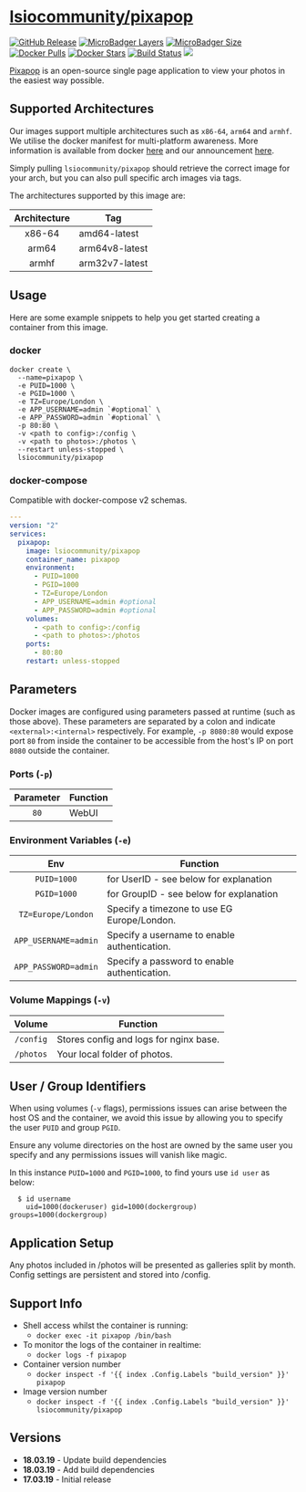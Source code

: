 # [lsiocommunity/pixapop](https://github.com/linuxserver/docker-pixapop)

[![GitHub Release](https://img.shields.io/github/release/lsiocommunity/docker-pixapop.svg?style=flat-square&color=E68523)](https://github.com/linuxserver/docker-pixapop/releases)
[![MicroBadger Layers](https://img.shields.io/microbadger/layers/lsiocommunity/pixapop.svg?style=flat-square&color=E68523)](https://microbadger.com/images/lsiocommunity/pixapop "Get your own version badge on microbadger.com")
[![MicroBadger Size](https://img.shields.io/microbadger/image-size/lsiocommunity/pixapop.svg?style=flat-square&color=E68523)](https://microbadger.com/images/lsiocommunity/pixapop "Get your own version badge on microbadger.com")
[![Docker Pulls](https://img.shields.io/docker/pulls/lsiocommunity/pixapop.svg?style=flat-square&color=E68523)](https://hub.docker.com/r/lsiocommunity/pixapop)
[![Docker Stars](https://img.shields.io/docker/stars/lsiocommunity/pixapop.svg?style=flat-square&color=E68523)](https://hub.docker.com/r/lsiocommunity/pixapop)
[![Build Status](https://ci.linuxserver.io/view/all/job/Docker-Pipeline-Builders/job/docker-pixapop/job/master/badge/icon?style=flat-square)](https://ci.linuxserver.io/job/Docker-Pipeline-Builders/job/docker-pixapop/job/master/)
[![](https://lsio-ci.ams3.digitaloceanspaces.com/lsiocommunity/pixapop/latest/badge.svg)](https://lsio-ci.ams3.digitaloceanspaces.com/lsiocommunity/pixapop/latest/index.html)

[Pixapop](https://github.com/bierdok/pixapop) is an open-source single page application to view your photos in the easiest way possible.

## Supported Architectures

Our images support multiple architectures such as `x86-64`, `arm64` and `armhf`. We utilise the docker manifest for multi-platform awareness. More information is available from docker [here](https://github.com/docker/distribution/blob/master/docs/spec/manifest-v2-2.md#manifest-list) and our announcement [here](https://blog.linuxserver.io/2019/02/21/the-lsio-pipeline-project/).

Simply pulling `lsiocommunity/pixapop` should retrieve the correct image for your arch, but you can also pull specific arch images via tags.

The architectures supported by this image are:

| Architecture | Tag |
| :----: | --- |
| x86-64 | amd64-latest |
| arm64 | arm64v8-latest |
| armhf | arm32v7-latest |


## Usage

Here are some example snippets to help you get started creating a container from this image.

### docker

```
docker create \
  --name=pixapop \
  -e PUID=1000 \
  -e PGID=1000 \
  -e TZ=Europe/London \
  -e APP_USERNAME=admin `#optional` \
  -e APP_PASSWORD=admin `#optional` \
  -p 80:80 \
  -v <path to config>:/config \
  -v <path to photos>:/photos \
  --restart unless-stopped \
  lsiocommunity/pixapop
```


### docker-compose

Compatible with docker-compose v2 schemas.

```yaml
---
version: "2"
services:
  pixapop:
    image: lsiocommunity/pixapop
    container_name: pixapop
    environment:
      - PUID=1000
      - PGID=1000
      - TZ=Europe/London
      - APP_USERNAME=admin #optional
      - APP_PASSWORD=admin #optional
    volumes:
      - <path to config>:/config
      - <path to photos>:/photos
    ports:
      - 80:80
    restart: unless-stopped
```

## Parameters

Docker images are configured using parameters passed at runtime (such as those above). These parameters are separated by a colon and indicate `<external>:<internal>` respectively. For example, `-p 8080:80` would expose port `80` from inside the container to be accessible from the host's IP on port `8080` outside the container.

### Ports (`-p`)

| Parameter | Function |
| :----: | --- |
| `80` | WebUI |


### Environment Variables (`-e`)

| Env | Function |
| :----: | --- |
| `PUID=1000` | for UserID - see below for explanation |
| `PGID=1000` | for GroupID - see below for explanation |
| `TZ=Europe/London` | Specify a timezone to use EG Europe/London. |
| `APP_USERNAME=admin` | Specify a username to enable authentication. |
| `APP_PASSWORD=admin` | Specify a password to enable authentication. |

### Volume Mappings (`-v`)

| Volume | Function |
| :----: | --- |
| `/config` | Stores config and logs for nginx base. |
| `/photos` | Your local folder of photos. |



## User / Group Identifiers

When using volumes (`-v` flags), permissions issues can arise between the host OS and the container, we avoid this issue by allowing you to specify the user `PUID` and group `PGID`.

Ensure any volume directories on the host are owned by the same user you specify and any permissions issues will vanish like magic.

In this instance `PUID=1000` and `PGID=1000`, to find yours use `id user` as below:

```
  $ id username
    uid=1000(dockeruser) gid=1000(dockergroup) groups=1000(dockergroup)
```

## Application Setup

Any photos included in /photos will be presented as galleries split by month. Config settings are persistent and stored into /config.



## Support Info

* Shell access whilst the container is running:
  * `docker exec -it pixapop /bin/bash`
* To monitor the logs of the container in realtime:
  * `docker logs -f pixapop`
* Container version number
  * `docker inspect -f '{{ index .Config.Labels "build_version" }}' pixapop`
* Image version number
  * `docker inspect -f '{{ index .Config.Labels "build_version" }}' lsiocommunity/pixapop`

## Versions

* **18.03.19** - Update build dependencies
* **18.03.19** - Add build dependencies
* **17.03.19** - Initial release

